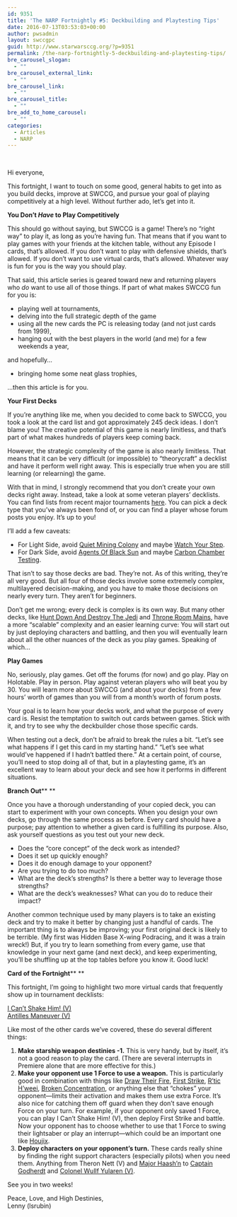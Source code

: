 ```yaml
---
id: 9351
title: 'The NARP Fortnightly #5: Deckbuilding and Playtesting Tips'
date: 2016-07-13T03:53:03+00:00
author: pwsadmin
layout: swccgpc
guid: http://www.starwarsccg.org/?p=9351
permalink: /the-narp-fortnightly-5-deckbuilding-and-playtesting-tips/
bre_carousel_slogan:
  - ""
bre_carousel_external_link:
  - ""
bre_carousel_link:
  - ""
bre_carousel_title:
  - ""
bre_add_to_home_carousel:
  - ""
categories:
  - Articles
  - NARP
---
```

&nbsp;

Hi everyone,

This fortnight, I want to touch on some good, general habits to get into as you build decks, improve at SWCCG, and pursue your goal of playing competitively at a high level. Without further ado, let’s get into it.

**You Don’t _Have_ to Play Competitively**

This should go without saying, but SWCCG is a game! There’s no “right way” to play it, as long as you’re having fun. That means that if you want to play games with your friends at the kitchen table, without any Episode I cards, that’s allowed. If you don’t want to play with defensive shields, that’s allowed. If you don’t want to use virtual cards, that’s allowed. Whatever way is fun for you is the way you should play.

That said, this article series is geared toward new and returning players who _do_ want to use all of those things. If part of what makes SWCCG fun for you is:

  * playing well at tournaments,
  * delving into the full strategic depth of the game
  * using all the new cards the PC is releasing today (and not just cards from 1999),
  * hanging out with the best players in the world (and me) for a few weekends a year,

and hopefully…

  * bringing home some neat glass trophies,

…then this article is for you.

**Your First Decks**

If you’re anything like me, when you decided to come back to SWCCG, you took a look at the card list and got approximately 245 deck ideas. I don&#8217;t blame you! The creative potential of this game is nearly limitless, and that’s part of what makes hundreds of players keep coming back.

However, the strategic complexity of the game is also nearly limitless. That means that it can be very difficult (or impossible) to “theorycraft” a decklist and have it perform well right away. This is especially true when you are still learning (or relearning) the game.

With that in mind, I strongly recommend that you don’t create your own decks right away. Instead, take a look at some veteran players’ decklists. You can find lists from recent major tournaments [here](http://www.starwarsccg.org/resources/tournament-decklists/). You can pick a deck type that you’ve always been fond of, or you can find a player whose forum posts you enjoy. It’s up to you!

I’ll add a few caveats:

  * For Light Side, avoid [Quiet Mining Colony](http://www.starwarsccg.org/cardlist-beta/img/Premium-Light/quietminingcolony.gif) and maybe [Watch Your Step](http://www.starwarsccg.org/cardlist-beta/img/ReflectionsII-Light/watchyourstep.gif).
  * For Dark Side, avoid [Agents Of Black Sun](http://www.starwarsccg.org/cardlist-beta/img/ReflectionsII-Dark/agentsofblacksun.gif) and maybe [Carbon Chamber Testing](http://www.starwarsccg.org/cardlist-beta/img/SpecialEdition-Dark/carbonchambertesting.gif).

That isn’t to say those decks are bad. They’re not. As of this writing, they’re all very good. But all four of those decks involve some extremely complex, multilayered decision-making, and you have to make those decisions on nearly every turn. They aren’t for beginners.

Don’t get me wrong; every deck is complex is its own way. But many other decks, like [Hunt Down And Destroy The Jedi](http://www.starwarsccg.org/cardlist-beta/img/SpecialEdition-Dark/huntdownanddestroythejedi.gif) and [Throne Room Mains](http://www.starwarsccg.org/cardlist-beta/img/Premiere-Light/yavin4massassithroneroom.gif), have a more “scalable” complexity and an easier learning curve: You will start out by just deploying characters and battling, and then you will eventually learn about all the other nuances of the deck as you play games. Speaking of which…

**Play Games**

No, seriously, play games. Get off the forums (for now) and go play. Play on Holotable. Play in person. Play against veteran players who will beat you by 30. You will learn more about SWCCG (and about your decks) from a few hours’ worth of games than you will from a month’s worth of forum posts.

Your goal is to learn how your decks work, and what the purpose of every card is. Resist the temptation to switch out cards between games. Stick with it, and try to see why the deckbuilder chose those specific cards.

When testing out a deck, don’t be afraid to break the rules a bit. “Let’s see what happens if I get this card in my starting hand.” “Let’s see what would’ve happened if I hadn’t battled there.” At a certain point, of course, you’ll need to stop doing all of that, but in a playtesting game, it’s an excellent way to learn about your deck and see how it performs in different situations.

**Branch Out**** **

Once you have a thorough understanding of your copied deck, you can start to experiment with your own concepts. When you design your own decks, go through the same process as before. Every card should have a purpose; pay attention to whether a given card is fulfilling its purpose. Also, ask yourself questions as you test out your new deck.

  * Does the “core concept” of the deck work as intended?
  * Does it set up quickly enough?
  * Does it do enough damage to your opponent?
  * Are you trying to do too much?
  * What are the deck’s strengths? Is there a better way to leverage those strengths?
  * What are the deck’s weaknesses? What can you do to reduce their impact?

Another common technique used by many players is to take an existing deck and try to make it better by changing just a handful of cards. The important thing is to always be improving; your first original deck is likely to be terrible. (My first was Hidden Base X-wing Podracing, and it was a train wreck!) But, if you try to learn something from every game, use that knowledge in your next game (and next deck), and keep experimenting, you’ll be shuffling up at the top tables before you know it. Good luck!

**Card of the Fortnight**** **

This fortnight, I’m going to highlight two more virtual cards that frequently show up in tournament decklists:

[I Can’t Shake Him! (V)](http://www.starwarsccg.org/cardlist-beta/img/Set0-Dark/icantshakehim.gif)  
[Antilles Maneuver (V)](http://www.starwarsccg.org/cardlist-beta/img/Set0-Light/antillesmaneuver.gif)

Like most of the other cards we’ve covered, these do several different things:

  1. **Make starship weapon destinies -1.** This is very handy, but by itself, it&#8217;s not a good reason to play the card. (There are several interrupts in Premiere alone that are more effective for this.)
  2. **Make your opponent use 1 Force to use a weapon.** This is particularly good in combination with things like [Draw Their Fire](http://www.starwarsccg.org/cardlist-beta/img/SpecialEdition-Light/drawtheirfire.gif), [First Strike](http://www.starwarsccg.org/cardlist-beta/img/SpecialEdition-Dark/firststrike.gif), [R’tic H’weei](http://www.starwarsccg.org/cardlist-beta/img/Set0-Dark/rtichweei.gif), [Broken Concentration](http://www.starwarsccg.org/cardlist-beta/img/Dagobah-Dark/brokenconcentration.gif), or anything else that “chokes” your opponent—limits their activation and makes them use extra Force. It’s also nice for catching them off guard when they don’t save enough Force on your turn. For example, if your opponent only saved 1 Force, you can play I Can’t Shake Him! (V), then deploy First Strike and battle. Now your opponent has to choose whether to use that 1 Force to swing their lightsaber or play an interrupt—which could be an important one like [Houjix](http://www.starwarsccg.org/cardlist-beta/img/ANewHope-Light/houjix.gif).
  3. **Deploy characters on your opponent’s turn.** These cards really shine by finding the right support characters (especially pilots) when you need them. Anything from Theron Nett (V) and [Major Haash’n](http://www.starwarsccg.org/cardlist-beta/img/DeathStarII-Light/majorhaashn.gif) to [Captain Godherdt](http://www.starwarsccg.org/cardlist-beta/img/DeathStarII-Dark/captaingodherdt.gif) and [Colonel Wullf Yularen (V)](http://www.starwarsccg.org/cardlist-beta/img/Set1-Dark/colonelwullfyularen.gif).

See you in two weeks!

Peace, Love, and High Destinies,  
Lenny (lsrubin)